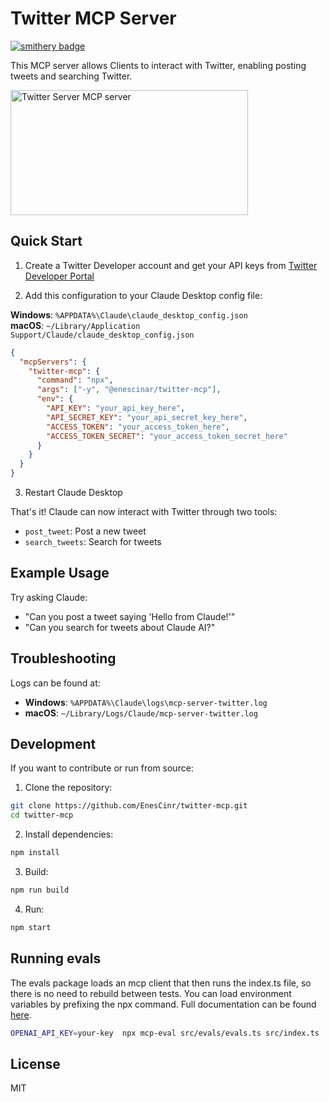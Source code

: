 # Twitter MCP Server

[![smithery badge](https://smithery.ai/badge/@enescinar/twitter-mcp)](https://smithery.ai/server/@enescinar/twitter-mcp)

This MCP server allows Clients to interact with Twitter, enabling posting tweets and searching Twitter.

<a href="https://glama.ai/mcp/servers/dhsudtc7cd">
  <img width="380" height="200" src="https://glama.ai/mcp/servers/dhsudtc7cd/badge" alt="Twitter Server MCP server" />
</a>

## Quick Start

1. Create a Twitter Developer account and get your API keys from [Twitter Developer Portal](https://developer.twitter.com/en/portal/dashboard)

2. Add this configuration to your Claude Desktop config file:

**Windows**: `%APPDATA%\Claude\claude_desktop_config.json`  
**macOS**: `~/Library/Application Support/Claude/claude_desktop_config.json`

```json
{
  "mcpServers": {
    "twitter-mcp": {
      "command": "npx",
      "args": ["-y", "@enescinar/twitter-mcp"],
      "env": {
        "API_KEY": "your_api_key_here",
        "API_SECRET_KEY": "your_api_secret_key_here",
        "ACCESS_TOKEN": "your_access_token_here",
        "ACCESS_TOKEN_SECRET": "your_access_token_secret_here"
      }
    }
  }
}
```

3. Restart Claude Desktop

That's it! Claude can now interact with Twitter through two tools:

- `post_tweet`: Post a new tweet
- `search_tweets`: Search for tweets

## Example Usage

Try asking Claude:
- "Can you post a tweet saying 'Hello from Claude!'"
- "Can you search for tweets about Claude AI?"

## Troubleshooting

Logs can be found at:
- **Windows**: `%APPDATA%\Claude\logs\mcp-server-twitter.log`
- **macOS**: `~/Library/Logs/Claude/mcp-server-twitter.log`


## Development

If you want to contribute or run from source:

1. Clone the repository:
```bash
git clone https://github.com/EnesCinr/twitter-mcp.git
cd twitter-mcp
```

2. Install dependencies:
```bash
npm install
```

3. Build:
```bash
npm run build
```

4. Run:
```bash
npm start
```



## Running evals

The evals package loads an mcp client that then runs the index.ts file, so there is no need to rebuild between tests. You can load environment variables by prefixing the npx command. Full documentation can be found [here](https://www.mcpevals.io/docs).

```bash
OPENAI_API_KEY=your-key  npx mcp-eval src/evals/evals.ts src/index.ts
```
## License

MIT